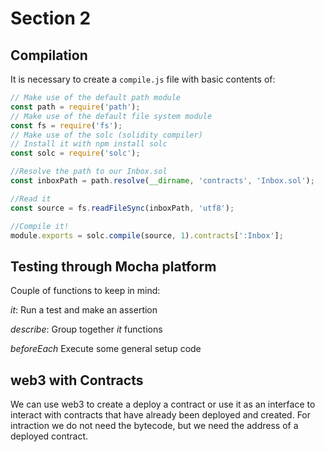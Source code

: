 # Section 2

## Compilation

It is necessary to create a `compile.js` file with basic contents of:

```js
// Make use of the default path module
const path = require('path');
// Make use of the default file system module
const fs = require('fs');
// Make use of the solc (solidity compiler)
// Install it with npm install solc
const solc = require('solc');

//Resolve the path to our Inbox.sol
const inboxPath = path.resolve(__dirname, 'contracts', 'Inbox.sol');

//Read it
const source = fs.readFileSync(inboxPath, 'utf8');

//Compile it!
module.exports = solc.compile(source, 1).contracts[':Inbox'];
```

## Testing through Mocha platform

Couple of functions to keep in mind:

_it_: Run a test and make an assertion

_describe_: Group together _it_ functions

_beforeEach_ Execute some general setup code

## web3 with Contracts

We can use web3 to create a deploy a contract or use it as an interface to interact with contracts that have already been deployed and created. For intraction we do not need the bytecode, but we need the address of a deployed contract. 
